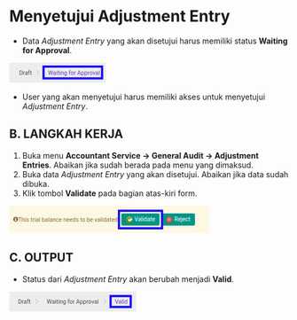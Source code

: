 # Menyetujui Adjustment Entry

* Data *Adjustment Entry* yang akan disetujui harus memiliki status **Waiting for Approval**.

![](../../img/adjustment-entry/status-waiting-for-approval.png)

* User yang akan menyetujui harus memiliki akses untuk menyetujui *Adjustment Entry*.

## B. LANGKAH KERJA

1. Buka menu **Accountant Service -> General Audit -> Adjustment Entries**. Abaikan jika sudah berada pada menu yang dimaksud.
2. Buka data *Adjustment Entry* yang akan disetujui. Abaikan jika data sudah dibuka.
3. Klik tombol **Validate** pada bagian atas-kiri form.

![](../../img/adjustment-entry/tombol-validate.png)

## C. OUTPUT

* Status dari *Adjustment Entry* akan berubah menjadi **Valid**.

![](../../img/adjustment-entry/status-valid.png)
